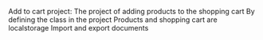 Add to cart project:
The project of adding products to the shopping cart
By defining the class in the project
Products and shopping cart are localstorage
Import and export documents
